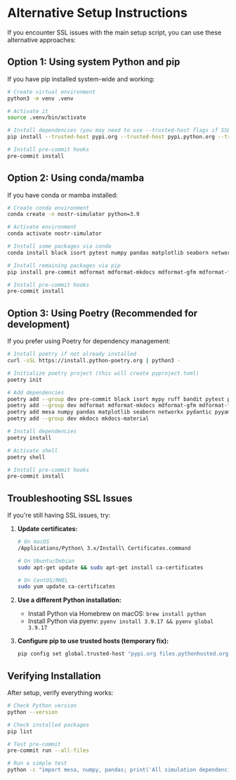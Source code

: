 # Alternative Setup Instructions

If you encounter SSL issues with the main setup script, you can use these alternative approaches:

## Option 1: Using system Python and pip

If you have pip installed system-wide and working:

```bash
# Create virtual environment
python3 -m venv .venv

# Activate it
source .venv/bin/activate

# Install dependencies (you may need to use --trusted-host flags if SSL issues persist)
pip install --trusted-host pypi.org --trusted-host pypi.python.org --trusted-host files.pythonhosted.org -r requirements.txt

# Install pre-commit hooks
pre-commit install
```

## Option 2: Using conda/mamba

If you have conda or mamba installed:

```bash
# Create conda environment
conda create -n nostr-simulator python=3.9

# Activate environment
conda activate nostr-simulator

# Install some packages via conda
conda install black isort pytest numpy pandas matplotlib seaborn networkx pyyaml

# Install remaining packages via pip
pip install pre-commit mdformat mdformat-mkdocs mdformat-gfm mdformat-frontmatter mdformat-footnote mypy ruff bandit pytest-cov mesa mkdocs mkdocs-material pydantic rich

# Install pre-commit hooks
pre-commit install
```

## Option 3: Using Poetry (Recommended for development)

If you prefer using Poetry for dependency management:

```bash
# Install poetry if not already installed
curl -sSL https://install.python-poetry.org | python3 -

# Initialize poetry project (this will create pyproject.toml)
poetry init

# Add dependencies
poetry add --group dev pre-commit black isort mypy ruff bandit pytest pytest-cov
poetry add --group dev mdformat mdformat-mkdocs mdformat-gfm mdformat-frontmatter mdformat-footnote
poetry add mesa numpy pandas matplotlib seaborn networkx pydantic pyyaml rich
poetry add --group dev mkdocs mkdocs-material

# Install dependencies
poetry install

# Activate shell
poetry shell

# Install pre-commit hooks
pre-commit install
```

## Troubleshooting SSL Issues

If you're still having SSL issues, try:

1. **Update certificates:**

   ```bash
   # On macOS
   /Applications/Python\ 3.x/Install\ Certificates.command

   # On Ubuntu/Debian
   sudo apt-get update && sudo apt-get install ca-certificates

   # On CentOS/RHEL
   sudo yum update ca-certificates
   ```

2. **Use a different Python installation:**
   - Install Python via Homebrew on macOS: `brew install python`
   - Install Python via pyenv: `pyenv install 3.9.17 && pyenv global 3.9.17`

3. **Configure pip to use trusted hosts (temporary fix):**

   ```bash
   pip config set global.trusted-host "pypi.org files.pythonhosted.org pypi.python.org"
   ```

## Verifying Installation

After setup, verify everything works:

```bash
# Check Python version
python --version

# Check installed packages
pip list

# Test pre-commit
pre-commit run --all-files

# Run a simple test
python -c "import mesa, numpy, pandas; print('All simulation dependencies imported successfully!')"
```
